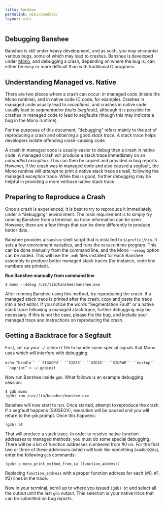 ```yaml
---
title: Sandbox
permalink: wiki/Sandbox/
layout: wiki
---
```


Debugging Banshee
-----------------

Banshee is still under heavy development, and as such, you may encounter
various bugs, some of which may lead to crashes. Banshee is developed
under [Mono](http://mono-project.com/), and debugging a crash, depending
on where the bug is, can either be easy or more difficult than with
traditional C programs.

Understanding Managed vs. Native
--------------------------------

There are two places where a crash can occur: in managed code (inside
the Mono runtime), and in native code (C code, for example). Crashes in
managed code usually lead to *exceptions*, and crashes in native code
usually lead to *segmentation faults (segfault),* although it is
possible for crashes in managed code to lead to segfaults (though this
may indicate a bug in the Mono runtime).

For the purposes of this document, “debugging” refers mainly to the act
of reproducing a crash and obtaining a good *stack trace.* A stack trace
helps developers isolate offending crash-causing code.

A crash in managed code is usually easier to debug than a crash in
native code. A managed crash will produce a stack trace immediately on
an *unhandled exception.* This can then be copied and provided in bug
reports. However, if the crash was in managed code and also caused a
segfault, the Mono runtime will *attempt* to print a native stack trace
as well, following the managed exception trace. While this is good,
further debugging may be helpful in providing a more verbose native
stack trace.

Preparing to Reproduce a Crash
------------------------------

Once a crash is experienced, it is best to try to reproduce it
immediately, under a “debugging” environment. The main requirement is to
simply try running Banshee from a terminal, so trace information can be
seen. However, there are a few things that can be done differently to
produce better data.

Banshee provides a `banshee` shell script that is installed to
`$(prefix)/bin`. It sets a few environment variables, and runs the
`mono` runtime program. This can be done manually from the command line,
and the Mono `--debug` option can be added. This will use the `.mdb`
files installed for each Banshee assembly to produce better managed
stack traces (for instance, code line numbers are printed).

**Run Banshee manually from command line**

`$ mono --debug /usr/lib/banshee/banshee.exe`

After running Banshee using this method, try reproducing the crash. If a
managed stack trace is printed after the crash, copy and paste the trace
into a text editor. If you notice the words “Segmentation Fault” or a
native stack trace following a managed stack trace, further debugging
may be necessary. If this is not the case, please file the bug, and
include your managed trace and instructions on reproducing the crash.

Getting a Backtrace for a Segfault
----------------------------------

First, set up your `~/.gdbinit` file to handle some special signals that
Mono uses which will interfere with debugging:

`echo `“`handle`` ``SIGXCPU`` ``SIG35`` ``SIG33`` ``SIGPWR`` ``nostop`` ``noprint`”` > ~/.gdbinit`

Now run Banshee inside `gdb`. What follows is an example debugging
session:

`$ gdb mono`  
`(gdb) run /usr/lib/banshee/banshee.exe`

Banshee will now start to run. Once started, attempt to reproduce the
crash. If a segfault happens (SIGSEGV), execution will be paused and you
will return to the `gdb` prompt. Once this happens:

`(gdb) bt`

That will produce a stack trace. In order to resolve native function
addresses to managed methods, you must do some special debugging. There
will be a list of function addresses numbered from \#0 on. For the first
two or three of these addresses (which will look like something
`0x44bd928a`), enter the following `gdb` commands:

`(gdb) p mono_print_method_from_ip (function_address)`

Replacing `function_address` with a proper function address for each
(\#0, \#1, \#2) lines in the trace.

Now in your terminal, scroll up to where you issued `(gdb) bt` and
select all the output until the last `gdb` output. This selection is
your native trace that can be submitted on bug reports.
